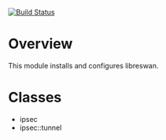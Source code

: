 [![Build Status](https://travis-ci.org/bibigon812/ducksource-ipsec.svg?branch=master)](https://travis-ci.org/bibigon812/ducksource-ipsec)

# Overview
This module installs and configures libreswan.

# Classes
* ipsec
* ipsec::tunnel

